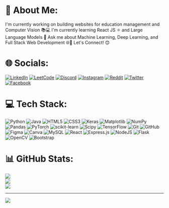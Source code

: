 # 💫 About Me:
I'm currently working on building websites for education management and Computer Vision 📚💻
I'm currently learning React JS ⚛️ and Large Language Models 🤖
Ask me about Machine Learning, Deep Learning, and Full Stack Web Development 🌐🧠
Let's Connect! 😊


# 🌐 Socials:
[![LinkedIn](https://img.shields.io/badge/LinkedIn-%230077B5.svg?logo=linkedin&logoColor=white)](https://www.linkedin.com/in/adithiyan-pv-68639b258/)
[![LeetCode](https://img.shields.io/badge/LeetCode-%23FFA116.svg?logo=leetcode&logoColor=white)](https://leetcode.com/u/Adithiyanpv/)
[![Discord](https://img.shields.io/badge/Discord-%237289DA.svg?logo=discord&logoColor=white)](https://discord.com/shop)
[![Instagram](https://img.shields.io/badge/Instagram-%23E4405F.svg?logo=Instagram&logoColor=white)](https://instagram.com/adithiyan_pv)
[![Reddit](https://img.shields.io/badge/Reddit-%23FF4500.svg?logo=Reddit&logoColor=white)](https://www.reddit.com/user/Special_Issue_1523/)
[![Twitter](https://img.shields.io/badge/Twitter-%231DA1F2.svg?logo=twitter&logoColor=white)](https://x.com/007Adithiyan)
[![Facebook](https://img.shields.io/badge/Facebook-%231877F2.svg?logo=facebook&logoColor=white)](https://www.facebook.com/profile.php?id=61562096729295)



# 💻 Tech Stack:
![Python](https://img.shields.io/badge/python-3670A0?style=for-the-badge&logo=python&logoColor=ffdd54) ![Java](https://img.shields.io/badge/java-%23ED8B00.svg?style=for-the-badge&logo=openjdk&logoColor=white) ![HTML5](https://img.shields.io/badge/html5-%23E34F26.svg?style=for-the-badge&logo=html5&logoColor=white) ![CSS3](https://img.shields.io/badge/css3-%231572B6.svg?style=for-the-badge&logo=css3&logoColor=white) ![Keras](https://img.shields.io/badge/Keras-%23D00000.svg?style=for-the-badge&logo=Keras&logoColor=white) ![Matplotlib](https://img.shields.io/badge/Matplotlib-%23ffffff.svg?style=for-the-badge&logo=Matplotlib&logoColor=black) ![NumPy](https://img.shields.io/badge/numpy-%23013243.svg?style=for-the-badge&logo=numpy&logoColor=white) ![Pandas](https://img.shields.io/badge/pandas-%23150458.svg?style=for-the-badge&logo=pandas&logoColor=white) ![PyTorch](https://img.shields.io/badge/PyTorch-%23EE4C2C.svg?style=for-the-badge&logo=PyTorch&logoColor=white) ![scikit-learn](https://img.shields.io/badge/scikit--learn-%23F7931E.svg?style=for-the-badge&logo=scikit-learn&logoColor=white) ![Scipy](https://img.shields.io/badge/SciPy-%230C55A5.svg?style=for-the-badge&logo=scipy&logoColor=%white) ![TensorFlow](https://img.shields.io/badge/TensorFlow-%23FF6F00.svg?style=for-the-badge&logo=TensorFlow&logoColor=white) ![Git](https://img.shields.io/badge/git-%23F05033.svg?style=for-the-badge&logo=git&logoColor=white) ![GitHub](https://img.shields.io/badge/github-%23121011.svg?style=for-the-badge&logo=github&logoColor=white) ![Figma](https://img.shields.io/badge/figma-%23F24E1E.svg?style=for-the-badge&logo=figma&logoColor=white) ![Canva](https://img.shields.io/badge/Canva-%2300C4CC.svg?style=for-the-badge&logo=Canva&logoColor=white) ![MySQL](https://img.shields.io/badge/mysql-4479A1.svg?style=for-the-badge&logo=mysql&logoColor=white) ![React](https://img.shields.io/badge/react-%2320232a.svg?style=for-the-badge&logo=react&logoColor=%2361DAFB) ![Express.js](https://img.shields.io/badge/express.js-%23404d59.svg?style=for-the-badge&logo=express&logoColor=%2361DAFB) ![NodeJS](https://img.shields.io/badge/node.js-6DA55F?style=for-the-badge&logo=node.js&logoColor=white) ![Flask](https://img.shields.io/badge/flask-%23000.svg?style=for-the-badge&logo=flask&logoColor=white) ![OpenCV](https://img.shields.io/badge/opencv-%23white.svg?style=for-the-badge&logo=opencv&logoColor=white) ![Bootstrap](https://img.shields.io/badge/bootstrap-%238511FA.svg?style=for-the-badge&logo=bootstrap&logoColor=white)
# 📊 GitHub Stats:
![](https://github-readme-stats.vercel.app/api?username=Adithiyanpv&theme=github_dark_dimmed&hide_border=false&include_all_commits=true&count_private=true)<br/>
![](https://github-readme-streak-stats.herokuapp.com/?user=Adithiyanpv&theme=github_dark_dimmed&hide_border=false)<br/>
![](https://github-readme-stats.vercel.app/api/top-langs/?username=Adithiyanpv&theme=github_dark_dimmed&hide_border=false&include_all_commits=true&count_private=true&layout=compact&hide=jupyter%20notebook)


---
[![](https://visitcount.itsvg.in/api?id=Adithiyanpv&icon=0&color=0)](https://visitcount.itsvg.in)

<!-- Proudly created with GPRM ( https://gprm.itsvg.in ) -->

